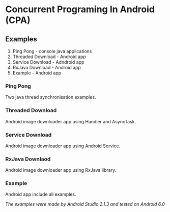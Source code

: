 # Concurrent Programing In Android (CPA)

## Examples
1. Ping Pong - console java applications
2. Threaded Download - Android app
3. Service Download - Adndroid app
4. RxJava Download - Android app
5. Example - Android app
### Ping Pong
Two java thread synchronisation examples.
### Threaded Download
Android image downloader app using Handler and AsyncTask.
### Service Download
Android image downloader app using Android Service.
### RxJava Downlaod
Android image downloader app using RxJava library.
### Example
Android app include all examples.

_The examples were made by Android Studio 2.1.3 and tested on Android 6.0_
